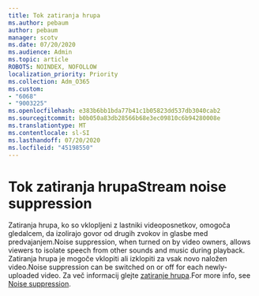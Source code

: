 ```yaml
---
title: Tok zatiranja hrupa
ms.author: pebaum
author: pebaum
manager: scotv
ms.date: 07/20/2020
ms.audience: Admin
ms.topic: article
ROBOTS: NOINDEX, NOFOLLOW
localization_priority: Priority
ms.collection: Adm_O365
ms.custom:
- "6068"
- "9003225"
ms.openlocfilehash: e383b6bb1bda77b41c1b05823dd537db3040cab2
ms.sourcegitcommit: b0b050a83db28566b68e3ec09810c6b94280008e
ms.translationtype: MT
ms.contentlocale: sl-SI
ms.lasthandoff: 07/20/2020
ms.locfileid: "45198550"
---
```

# <a name="stream-noise-suppression"></a><span data-ttu-id="ac56d-102">Tok zatiranja hrupa</span><span class="sxs-lookup"><span data-stu-id="ac56d-102">Stream noise suppression</span></span>

<span data-ttu-id="ac56d-103">Zatiranja hrupa, ko so vklopljeni z lastniki videoposnetkov, omogoča gledalcem, da izolirajo govor od drugih zvokov in glasbe med predvajanjem.</span><span class="sxs-lookup"><span data-stu-id="ac56d-103">Noise suppression, when turned on by video owners, allows viewers to isolate speech from other sounds and music during playback.</span></span> <span data-ttu-id="ac56d-104">Zatiranja hrupa je mogoče vklopiti ali izklopiti za vsak novo naložen video.</span><span class="sxs-lookup"><span data-stu-id="ac56d-104">Noise suppression can be switched on or off for each newly-uploaded video.</span></span> <span data-ttu-id="ac56d-105">Za več informacij glejte [zatiranje hrupa](https://docs.microsoft.com/stream/noise-suppression).</span><span class="sxs-lookup"><span data-stu-id="ac56d-105">For more info, see [Noise suppression](https://docs.microsoft.com/stream/noise-suppression).</span></span>
